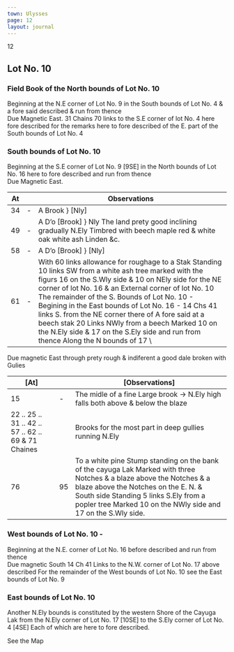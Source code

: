 ```yaml
---
town: Ulysses
page: 12
layout: journal
---
```


12

## Lot No. 10

### Field Book of the North bounds of Lot No. 10

Beginning at the N.E corner of Lot No. 9 in the South bounds of Lot No. 4 & a fore said described & run from thence \
Due Magnetic East. 31 Chains 70 links to the S.E corner of lot No. 4 here fore described for the remarks here to fore described of the E. part of the South bounds of Lot No. 4

### South bounds of Lot No. 10

Beginning at the S.E corner of Lot No. 9 [9SE] in the North bounds of Lot No. 16 here to fore described and run from thence \
Due Magnetic East.

| At |    | Observations |
| -- | -- | ------------ |
| 34 | - | A Brook } [Nly]
| 49 | - | A D’o [Brook] } Nly The land prety good inclining gradually N.Ely Timbred with beech maple red & white oak white ash Linden &c.
| 58 | - | A D’o [Brook] } [Nly]
| 61 | - | With 60 links allowance for roughage to a Stak Standing 10 links SW from a white ash tree marked with the figurs 16 on the S.Wly side & 10 on NEly side for the NE corner of lot No. 16 & an External corner of lot No. 10 The remainder of the S. Bounds of Lot No. 10 - Begining in the East bounds of Lot No. 16 - 14 Chs 41 links S. from the NE corner there of A fore said at a beech stak 20 Links NWly from a beech Marked 10 on the N.Ely side & 17 on the S.Ely side and run from thence Along the N bounds of 17 \
Due magnetic East through prety rough & indiferent a good dale broken with Gulies

| [At] |    | [Observations] |
| ---- | -- | -------------- |
| 15 | - | The midle of a fine Large brook ->  N.Ely high falls both above & below the blaze
| 22 .. 25 .. 31 .. 42 .. 57 .. 62 .. 69 & 71 Chaines | | Brooks for the most part in deep gullies running N.Ely
| 76 | 95 | To a white pine Stump standing on the bank of the cayuga Lak Marked with three Notches & a blaze above the Notches & a blaze above the Notches on the E. N. & South side Standing 5 links S.Ely from a popler tree Marked 10 on the NWly side and 17 on the S.Wly side.

### West bounds of Lot No. 10 -

Beginning at the N.E. corner of Lot No. 16 before described  and run from thence \
Due magnetic South 14 Ch 41 Links to the N.W. corner of Lot No. 17 above described For the remainder of the West bounds of Lot No. 10 see the East bounds of Lot No. 9

### East bounds of Lot No. 10

Another N.Ely bounds is constituted by the western Shore of the Cayuga Lak from the N.Ely corner of Lot No. 17 [10SE] to the S.Ely corner of Lot No. 4 [4SE] Each of which are here to fore described.

See the Map
